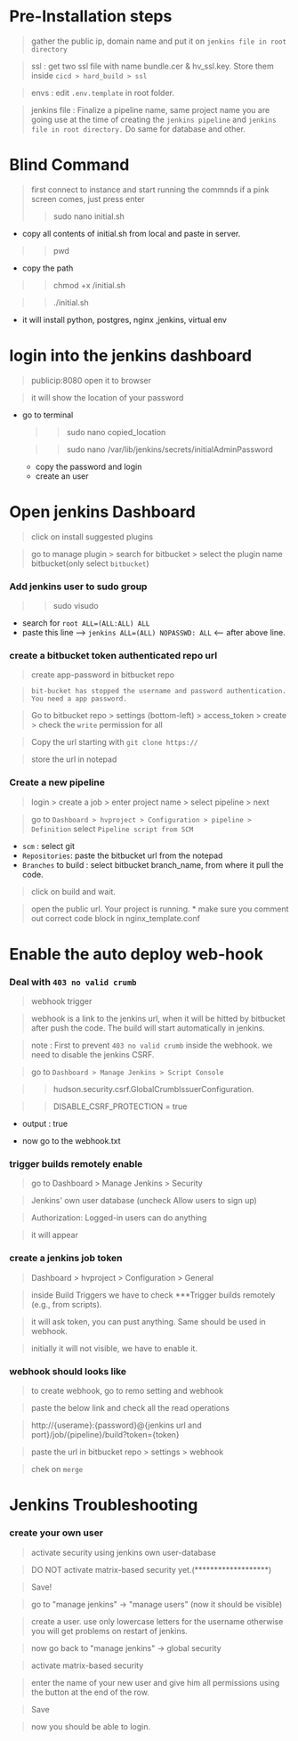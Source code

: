 # Pre-Installation steps

> gather the public ip, domain name and put it on `jenkins file in root directory`

> ssl : get two ssl file with name bundle.cer & hv_ssl.key. Store them inside  `cicd > hard_build > ssl`

> envs : edit `.env.template`  in root folder.

> jenkins file : Finalize a pipeline name, same project name you are going use at the time of creating the `jenkins pipeline` and `jenkins file in root directory.` Do same for database and other.


# Blind Command

> first connect to instance and start running the commnds if a pink screen comes, just press enter
>> sudo nano initial.sh
* copy all contents of initial.sh from local and paste in server.
>> pwd
* copy the path
>> chmod +x <copied>/initial.sh

>> ./initial.sh
* it will install python, postgres, nginx ,jenkins, virtual env


# login into the jenkins dashboard
      
> publicip:8080   open it to browser
      
> it will show the location of your password

* go to terminal 
    >> sudo nano copied_location

    >>sudo nano /var/lib/jenkins/secrets/initialAdminPassword
    * copy the password and login
    * create an user
          
# Open jenkins Dashboard
> click on install suggested plugins

> go to manage plugin > search for bitbucket > select the plugin name bitbucket(only select `bitbucket`)      

### Add jenkins user to sudo group
>> sudo visudo
* search for `root ALL=(ALL:ALL) ALL`
* paste this line  --> `jenkins ALL=(ALL) NOPASSWD: ALL` <-- after above line.


### create a bitbucket token authenticated repo url
> create app-password in bitbucket repo

> `bit-bucket has stopped the username and password authentication. You need a app password.`
        
> Go to bitbucket repo > settings (bottom-left) > access_token > create > check the `write` permission for all

> Copy the url starting with `git clone https://`

> store the url in notepad


### Create a new pipeline
> login > create a job > enter project name > select pipeline > next

> go to  `Dashboard > hvproject > Configuration > pipeline > Definition` select `Pipeline script from SCM`
* `scm` : select git
* `Repositories`: paste the bitbucket url from the notepad
* `Branches` to build : select bitbucket branch_name, from where it pull the code.

> click on build and wait.

> open the public url. Your project is running.
    * make sure you comment out correct code block in nginx_template.conf




# Enable the auto deploy web-hook

### Deal with `403 no valid crumb`
> webhook trigger

> webhook is a link to the jenkins url, when it will be hitted by bitbucket after push the code. The build will start automatically in jenkins.
      
> note : First to prevent `403 no valid crumb` inside the webhook. we need to disable the jenkins CSRF.
            
> go to `Dashboard > Manage Jenkins > Script Console`

>> hudson.security.csrf.GlobalCrumbIssuerConfiguration.

>> DISABLE_CSRF_PROTECTION = true

* output : true
            
* now go to the webhook.txt


### trigger builds remotely enable

> go to Dashboard > Manage Jenkins > Security

> Jenkins' own user database (uncheck Allow users to sign up)

> Authorization: Logged-in users can do anything

> it will appear


### create a jenkins job token

> Dashboard > hvproject > Configuration > General

> inside Build Triggers we have to check ***Trigger builds remotely (e.g., from scripts).

> it will ask token, you can pust anything. Same should be used in webhook.

> initially it will not visible, we have to enable it.



### webhook should looks like

> to create webhook, go to remo setting and webhook

> paste the below link and check all the read operations  

> http://{userame}:{password}@{jenkins url and port}/job/{pipeline}/build?token={token}

> paste the url in bitbucket repo > settings > webhook

> chek on `merge`








# Jenkins Troubleshooting

### create your own user 

>activate security using jenkins own user-database

>DO NOT activate matrix-based security yet.(*******************)

>Save!

>go to "manage jenkins" -> "manage users" (now it should be visible)

>create a user. use only lowercase letters for the username otherwise you will get problems on restart of jenkins.


>now go back to "manage jenkins" -> global security

>activate matrix-based security

>enter the name of your new user and give him all permissions using the button at the end of the row.

>Save

>now you should be able to login.
        
        
 
